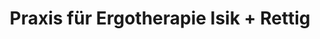 ---
title: "Praxis für Ergotherapie Isik + Rettig"
url: /duesseldorf/praxis-fuer-ergotherapie-isik-rettig/
shop: Bäckerei
---